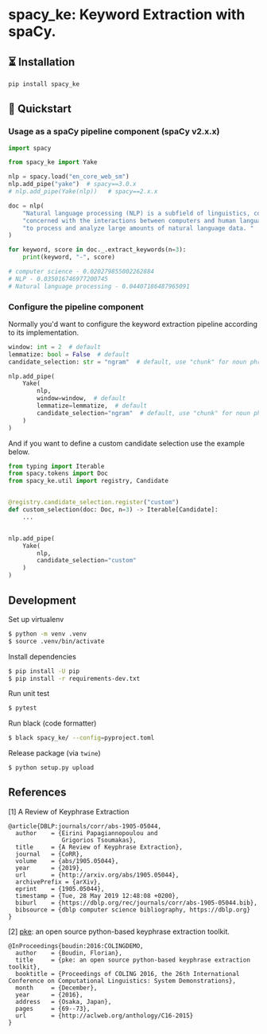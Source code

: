 # spacy_ke: Keyword Extraction with spaCy.

## ⏳ Installation

```bash
pip install spacy_ke
```

## 🚀 Quickstart

### Usage as a spaCy pipeline component (spaCy v2.x.x)

```python
import spacy

from spacy_ke import Yake

nlp = spacy.load("en_core_web_sm")
nlp.add_pipe("yake")  # spacy==3.0.x
# nlp.add_pipe(Yake(nlp))   # spacy==2.x.x

doc = nlp(
    "Natural language processing (NLP) is a subfield of linguistics, computer science, and artificial intelligence "
    "concerned with the interactions between computers and human language, in particular how to program computers "
    "to process and analyze large amounts of natural language data. "
)

for keyword, score in doc._.extract_keywords(n=3):
    print(keyword, "-", score)

# computer science - 0.020279855002262884
# NLP - 0.035016746977200745
# Natural language processing - 0.04407186487965091
```

### Configure the pipeline component

Normally you'd want to configure the keyword extraction pipeline according to its implementation.

```python
window: int = 2  # default
lemmatize: bool = False  # default
candidate_selection: str = "ngram"  # default, use "chunk" for noun phrase selection.

nlp.add_pipe(
    Yake(
        nlp,
        window=window,  # default
        lemmatize=lemmatize,  # default
        candidate_selection="ngram"  # default, use "chunk" for noun phrase selection
    )
)
```

And if you want to define a custom candidate selection use the example below.

```python
from typing import Iterable
from spacy.tokens import Doc
from spacy_ke.util import registry, Candidate


@registry.candidate_selection.register("custom")
def custom_selection(doc: Doc, n=3) -> Iterable[Candidate]:
    ...


nlp.add_pipe(
    Yake(
        nlp,
        candidate_selection="custom"
    )
)

```

## Development

Set up virtualenv

```sh
$ python -m venv .venv
$ source .venv/bin/activate
```

Install dependencies

```sh
$ pip install -U pip
$ pip install -r requirements-dev.txt
```

Run unit test

```sh
$ pytest
```

Run black (code formatter)

```sh
$ black spacy_ke/ --config=pyproject.toml
```

Release package (via `twine`)

```sh
$ python setup.py upload
```

## References

[1] A Review of Keyphrase Extraction

```
@article{DBLP:journals/corr/abs-1905-05044,
  author    = {Eirini Papagiannopoulou and
               Grigorios Tsoumakas},
  title     = {A Review of Keyphrase Extraction},
  journal   = {CoRR},
  volume    = {abs/1905.05044},
  year      = {2019},
  url       = {http://arxiv.org/abs/1905.05044},
  archivePrefix = {arXiv},
  eprint    = {1905.05044},
  timestamp = {Tue, 28 May 2019 12:48:08 +0200},
  biburl    = {https://dblp.org/rec/journals/corr/abs-1905-05044.bib},
  bibsource = {dblp computer science bibliography, https://dblp.org}
}
```

[2] [pke](https://github.com/boudinfl/pke): an open source python-based keyphrase extraction toolkit.

```
@InProceedings{boudin:2016:COLINGDEMO,
  author    = {Boudin, Florian},
  title     = {pke: an open source python-based keyphrase extraction toolkit},
  booktitle = {Proceedings of COLING 2016, the 26th International Conference on Computational Linguistics: System Demonstrations},
  month     = {December},
  year      = {2016},
  address   = {Osaka, Japan},
  pages     = {69--73},
  url       = {http://aclweb.org/anthology/C16-2015}
}
```